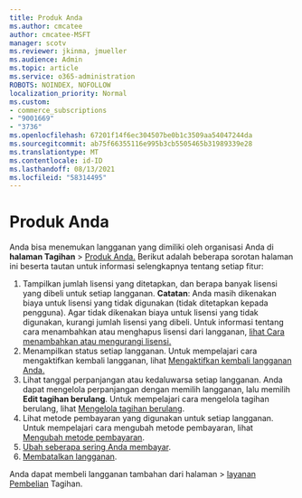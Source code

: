 ```yaml
---
title: Produk Anda
ms.author: cmcatee
author: cmcatee-MSFT
manager: scotv
ms.reviewer: jkinma, jmueller
ms.audience: Admin
ms.topic: article
ms.service: o365-administration
ROBOTS: NOINDEX, NOFOLLOW
localization_priority: Normal
ms.custom:
- commerce_subscriptions
- "9001669"
- "3736"
ms.openlocfilehash: 67201f14f6ec304507be0b1c3509aa54047244da
ms.sourcegitcommit: ab75f66355116e995b3cb5505465b31989339e28
ms.translationtype: MT
ms.contentlocale: id-ID
ms.lasthandoff: 08/13/2021
ms.locfileid: "58314495"
---
```

# <a name="your-products"></a>Produk Anda

Anda bisa menemukan langganan yang dimiliki oleh organisasi Anda di **halaman Tagihan**  >  [Produk Anda.](https://go.microsoft.com/fwlink/p/?linkid=842054) Berikut adalah beberapa sorotan halaman ini beserta tautan untuk informasi selengkapnya tentang setiap fitur:

1. Tampilkan jumlah lisensi yang ditetapkan, dan berapa banyak lisensi yang dibeli untuk setiap langganan.
    **Catatan**: Anda masih dikenakan biaya untuk lisensi yang tidak digunakan (tidak ditetapkan kepada pengguna). Agar tidak dikenakan biaya untuk lisensi yang tidak digunakan, kurangi jumlah lisensi yang dibeli. Untuk informasi tentang cara menambahkan atau menghapus lisensi dari langganan, [lihat Cara menambahkan atau mengurangi lisensi.](https://docs.microsoft.com/alchemyinsights/how-to-add-or-reduce-licenses)
2. Menampilkan status setiap langganan. Untuk mempelajari cara mengaktifkan kembali langganan, lihat [Mengaktifkan kembali langganan Anda.](reactivate-your-subscription.md)
3. Lihat tanggal perpanjangan atau kedaluwarsa setiap langganan. Anda dapat mengelola perpanjangan dengan memilih langganan, lalu memilih **Edit tagihan berulang**. Untuk mempelajari cara mengelola tagihan berulang, lihat [Mengelola tagihan berulang](manage-auto-renewal.md).
4. Lihat metode pembayaran yang digunakan untuk setiap langganan. Untuk mempelajari cara mengubah metode pembayaran, lihat [Mengubah metode pembayaran](change-payment-method.md).
5. [Ubah seberapa sering Anda membayar](change-how-often-you-pay.md).
6. [Membatalkan langganan](https://go.microsoft.com/fwlink/?linkid=2119113).

Anda dapat membeli langganan tambahan dari halaman  >  [layanan Pembelian](https://go.microsoft.com/fwlink/p/?linkid=868433) Tagihan.